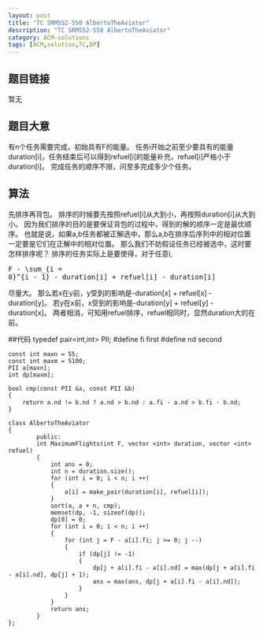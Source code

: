 ```yaml
---
layout: post
title: "TC SRM552-550 AlbertoTheAviator"
description: "TC SRM552-550 AlbertoTheAviator"
category: ACM-solutions
tags: [ACM,solution,TC,DP]
---
```


## 题目链接
暂无

## 题目大意
有n个任务需要完成，初始具有F的能量。
任务i开始之前至少要具有的能量duration[i]，任务结束后可以得到refuel[i]的能量补充，refuel[i]严格小于duration[i]。
完成任务的顺序不限，问至多完成多少个任务。

## 算法
先排序再背包。
排序的时候要先按照refuel[i]从大到小，再按照duration[i]从大到小。
因为我们排序的目的是要保证背包的过程中，得到的解的顺序一定是最优顺序。
也就是说，如果a,b任务都被正解选中，那么a,b在排序后序列中的相对位置一定要是它们在正解中的相对位置。
那么我们不妨假设任务已经被选中，这时要怎样排序呢？
排序的任务实际上是要使得，对于任意i, <pre xml:lang="latex">F - \sum_{i = 0}^{i - 1} - duration[i] + refuel[i] - duration[i]</pre>尽量大。
那么若x在y前，y受到的影响是-duration[x] + refuel[x] - duration[y]。
若y在x前，x受到的影响是-duration[y] + refuel[y] - duration[x]。
两者相消，可知用refuel排序，refuel相同时，显然duration大的在前。

##代码
	typedef pair<int,int> PII;
	#define fi first
	#define nd second

	const int maxn = 55;
	const int maxm = 5100;
	PII a[maxn];
	int dp[maxm];

	bool cmp(const PII &a, const PII &b)
	{
    	return a.nd != b.nd ? a.nd > b.nd : a.fi - a.nd > b.fi - b.nd;
	}

	class AlbertoTheAviator
	{
    	    public:
        	int MaximumFlights(int F, vector <int> duration, vector <int> refuel)
        	{
            	int ans = 0;
            	int n = duration.size();
            	for (int i = 0; i < n; i ++)
           		{
                	a[i] = make_pair(duration[i], refuel[i]);
            	}
            	sort(a, a + n, cmp);
            	memset(dp, -1, sizeof(dp));
            	dp[0] = 0;
            	for (int i = 0; i < n; i ++)
            	{
                	for (int j = F - a[i].fi; j >= 0; j --)
                	{
                    	if (dp[j] != -1)
                    	{
                        	dp[j + a[i].fi - a[i].nd] = max(dp[j + a[i].fi - a[i].nd], dp[j] + 1);
                        	ans = max(ans, dp[j + a[i].fi - a[i].nd]);
                    	}
                	}
            	}
            	return ans;
        	}
	};